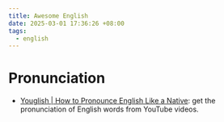 ```yaml
---
title: Awesome English
date: 2025-03-01 17:36:26 +08:00
tags:
  - english
---
```


# Pronunciation

- [Youglish | How to Pronounce English Like a Native](https://youglish.com/): get the pronunciation of English words from YouTube videos.
